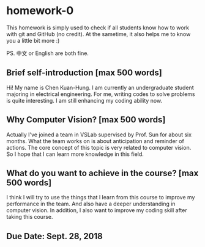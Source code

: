 # homework-0
This homework is simply used to check if all students know how to work with git and GitHub (no credit).
At the sametime, it also helps me to know you a little bit more :)

PS. 中文 or English are both fine.

## Brief self-introduction [max 500 words]
Hi! My name is Chen Kuan-Hung. I am currently an undergraduate student majoring in electrical engineering. For me, writing codes to solve problems is quite interesting. I am still enhancing my coding ability now.
## Why Computer Vision? [max 500 words]
Actually I've joined a team in VSLab supervised by Prof. Sun for about six months. What the team works on is about anticipation and reminder of actions. The core concept of this topic is very related to computer vision. So I hope that I can learn more knowledge in this field.
## What do you want to achieve in the course? [max 500 words]
I think I will try to use the things that I learn from this course to improve my performance in the team. And also have a deeper understanding in computer vision. In addition, I also want to improve my coding skill after taking this course.
## Due Date: Sept. 28, 2018
